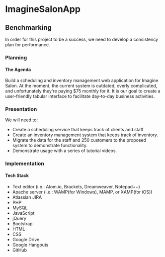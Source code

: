 # ImagineSalonApp

## Benchmarking

In order for this project to be a success, we need to develop a consistency plan for performance. 

### Planning

#### The Agenda 

Build a scheduling and inventory management web application for Imagine Salon. At the moment, the current system is outdated, overly complicated, and unfortunately they're paying $75 monthly for it. It is our goal to create a user-friendly tabular interface to facilitate day-to-day business activities. 

### Presentation 

We will need to: 

+ Create a scheduling service that keeps track of clients and staff. 
+ Create an inventory management system that keeps track of inventory.
+ Migrate the data for the staff and 250 customers to the proposed system to demonstrate functionality. 
+ Demonstrate usage with a series of tutorial videos. 

### Implementation

#### Tech Stack
+ Text editor (i.e.: Atom.io, Brackets, Dreamweaver, Notepad++)
+ Apache server (i.e.: WAMP(for Windows), MAMP, or XAMP(for iOS))
+ Atlassian JIRA
+ PHP
+ MySQL
+ JavaScript
+ jQuery
+ Bootstrap
+ HTML
+ CSS
+ Google Drive
+ Google Hangouts
+ GitHub
